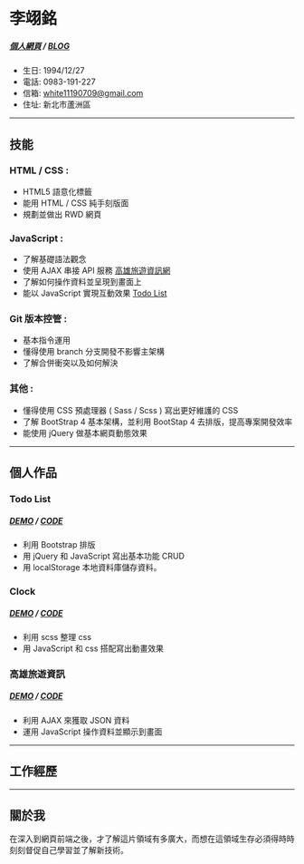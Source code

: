 # 李翊銘 
##### [個人網頁](https://white12343.github.io/leewebsite/) / [BLOG](https://medium.com/lees-前端筆記)
- 生日: 1994/12/27
- 電話: 0983-191-227
- 信箱: white11190709@gmail.com
- 住址: 新北市蘆洲區
* * *
## 技能
### HTML / CSS : 
- HTML5 語意化標籤
- 能用 HTML / CSS 純手刻版面
- 規劃並做出 RWD 網頁
### JavaScript : 
- 了解基礎語法觀念
- 使用 AJAX 串接 API 服務 [高雄旅遊資訊網](https://white12343.github.io/Kaohsiung-Travel/) 
- 了解如何操作資料並呈現到畫面上
- 能以 JavaScript 實現互動效果 [Todo List](https://white12343.github.io/todo-list/)
### Git 版本控管 : 
- 基本指令運用
- 懂得使用 branch 分支開發不影響主架構
- 了解合併衝突以及如何解決
### 其他 :
- 懂得使用 CSS 預處理器 ( Sass / Scss ) 寫出更好維護的 CSS
- 了解 BootStrap 4 基本架構，並利用 BootStap 4 去排版，提高專案開發效率
- 能使用 jQuery 做基本網頁動態效果

* * *
## 個人作品
### Todo List
##### [DEMO](https://white12343.github.io/todo-list/) / [CODE](https://codepen.io/Lee0709/pen/GRKEbaL)
- 利用 Bootstrap 排版
- 用 jQuery 和 JavaScript 寫出基本功能 CRUD
- 用 localStorage 本地資料庫儲存資料。
### Clock
##### [DEMO](https://white12343.github.io/clock/) / [CODE](https://codepen.io/Lee0709/pen/gOYLLPE) 
- 利用 scss 整理 css 
- 用 JavaScript 和 css 搭配寫出動畫效果
### 高雄旅遊資訊
##### [DEMO](https://white12343.github.io/Kaohsiung-Travel/) / [CODE](https://github.com/White12343/Kaohsiung-Travel/tree/master) 
-  利用 AJAX 來獲取 JSON 資料
- 運用 JavaScript 操作資料並顯示到畫面 
* * *
## 工作經歷


* * *
## 關於我
在深入到網頁前端之後，才了解這片領域有多廣大，而想在這領域生存必須得時時刻刻督促自己學習並了解新技術。
